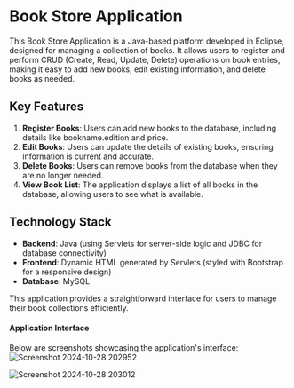 # Book Store Application

This Book Store Application is a Java-based platform developed in Eclipse, designed for managing a collection of books. It allows users to register and perform CRUD (Create, Read, Update, Delete) operations on book entries, making it easy to add new books, edit existing information, and delete books as needed.

## Key Features

1. **Register Books**: Users can add new books to the database, including details like bookname.edition and price.
2. **Edit Books**: Users can update the details of existing books, ensuring information is current and accurate.
3. **Delete Books**: Users can remove books from the database when they are no longer needed.
4. **View Book List**: The application displays a list of all books in the database, allowing users to see what is available.

## Technology Stack

- **Backend**: Java (using Servlets for server-side logic and JDBC for database connectivity)
- **Frontend**: Dynamic HTML generated by Servlets (styled with Bootstrap for a responsive design)
- **Database**: MySQL

This application provides a straightforward interface for users to manage their book collections efficiently.

#### Application Interface
Below are screenshots showcasing the application's interface:![Screenshot 2024-10-28 202952](https://github.com/user-attachments/assets/a572025f-9c85-4ca7-b0f9-cecbdcc13278)


![Screenshot 2024-10-28 203012](https://github.com/user-attachments/assets/6ca3008b-91ce-4413-8b9e-3d5064115f20)
